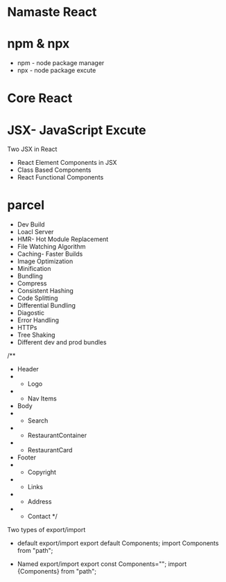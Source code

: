 # Namaste React

# npm & npx
- npm - node package manager
- npx - node package excute

# Core React
# JSX- JavaScript Excute
  Two JSX in React
- React Element
  Components in JSX
- Class Based Components
- React Functional Components

# parcel
- Dev Build
- Loacl Server
- HMR- Hot Module Replacement
- File Watching Algorithm
- Caching- Faster Builds
- Image Optimization
- Minification
- Bundling
- Compress
- Consistent Hashing
- Code Splitting
- Differential Bundling
- Diagostic
- Error Handling
- HTTPs
- Tree Shaking
- Different dev and prod bundles

/**
 * Header
 * - Logo
 * - Nav Items
 * Body
 * - Search
 * - RestaurantContainer
 * - RestaurantCard
 * Footer
 * - Copyright
 * - Links
 * - Address
 * - Contact
 */

 Two types of export/import 

 - default export/import
 export default Components;
 import Components from "path";

 - Named export/import
 export const Components="";
 import {Components} from "path";

